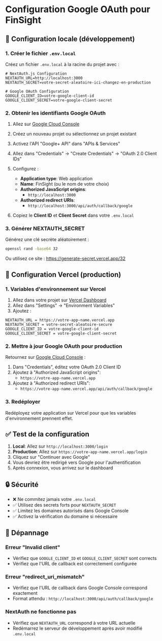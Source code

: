 # Configuration Google OAuth pour FinSight

## 🔧 Configuration locale (développement)

### 1. Créer le fichier `.env.local`

Créez un fichier `.env.local` à la racine du projet avec :

```env
# NextAuth.js Configuration
NEXTAUTH_URL=http://localhost:3000
NEXTAUTH_SECRET=votre-secret-aleatoire-ici-changez-en-production

# Google OAuth Configuration
GOOGLE_CLIENT_ID=votre-google-client-id
GOOGLE_CLIENT_SECRET=votre-google-client-secret
```

### 2. Obtenir les identifiants Google OAuth

1. Allez sur [Google Cloud Console](https://console.cloud.google.com/)
2. Créez un nouveau projet ou sélectionnez un projet existant
3. Activez l'API "Google+ API" dans "APIs & Services"
4. Allez dans "Credentials" → "Create Credentials" → "OAuth 2.0 Client IDs"
5. Configurez :
   - **Application type**: Web application
   - **Name**: FinSight (ou le nom de votre choix)
   - **Authorized JavaScript origins**: 
     - `http://localhost:3000`
   - **Authorized redirect URIs**: 
     - `http://localhost:3000/api/auth/callback/google`

6. Copiez le **Client ID** et **Client Secret** dans votre `.env.local`

### 3. Générer NEXTAUTH_SECRET

Générez une clé secrète aléatoirement :

```bash
openssl rand -base64 32
```

Ou utilisez ce site : https://generate-secret.vercel.app/32

## 🚀 Configuration Vercel (production)

### 1. Variables d'environnement sur Vercel

1. Allez dans votre projet sur [Vercel Dashboard](https://vercel.com/dashboard)
2. Allez dans "Settings" → "Environment Variables"
3. Ajoutez :

```
NEXTAUTH_URL = https://votre-app-name.vercel.app
NEXTAUTH_SECRET = votre-secret-aleatoire-secure
GOOGLE_CLIENT_ID = votre-google-client-id
GOOGLE_CLIENT_SECRET = votre-google-client-secret
```

### 2. Mettre à jour Google OAuth pour production

Retournez sur [Google Cloud Console](https://console.cloud.google.com/) :

1. Dans "Credentials", éditez votre OAuth 2.0 Client ID
2. Ajoutez à "Authorized JavaScript origins":
   - `https://votre-app-name.vercel.app`
3. Ajoutez à "Authorized redirect URIs":
   - `https://votre-app-name.vercel.app/api/auth/callback/google`

### 3. Redéployer

Redéployez votre application sur Vercel pour que les variables d'environnement prennent effet.

## ✅ Test de la configuration

1. **Local**: Allez sur `http://localhost:3000/login`
2. **Production**: Allez sur `https://votre-app-name.vercel.app/login`
3. Cliquez sur "Continuer avec Google"
4. Vous devriez être redirigé vers Google pour l'authentification
5. Après connexion, vous arrivez sur le dashboard

## 🔒 Sécurité

- ❌ Ne commitez jamais votre `.env.local`
- ✅ Utilisez des secrets forts pour `NEXTAUTH_SECRET`
- ✅ Limitez les domaines autorisés dans Google Console
- ✅ Activez la vérification du domaine si nécessaire

## 🐛 Dépannage

### Erreur "Invalid client"
- Vérifiez que `GOOGLE_CLIENT_ID` et `GOOGLE_CLIENT_SECRET` sont corrects
- Vérifiez que l'URL de callback est correctement configurée

### Erreur "redirect_uri_mismatch"
- Vérifiez que l'URL de callback dans Google Console correspond exactement
- Format attendu : `http://localhost:3000/api/auth/callback/google`

### NextAuth ne fonctionne pas
- Vérifiez que `NEXTAUTH_URL` correspond à votre URL actuelle
- Redémarrez le serveur de développement après avoir modifié `.env.local` 